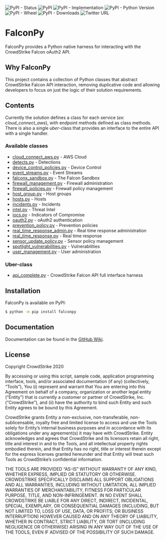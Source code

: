 ![PyPI - Status](https://img.shields.io/pypi/status/crowdstrike-falconpy)
![PyPI](https://img.shields.io/pypi/v/crowdstrike-falconpy)
![PyPI - Implementation](https://img.shields.io/pypi/implementation/crowdstrike-falconpy)
![PyPI - Python Version](https://img.shields.io/pypi/pyversions/crowdstrike-falconpy)
![PyPI - Wheel](https://img.shields.io/pypi/wheel/crowdstrike-falconpy)
![PyPI - Downloads](https://img.shields.io/pypi/dm/crowdstrike-falconpy)
![Twitter URL](https://img.shields.io/twitter/url?label=Follow%20%40CrowdStrike&style=social&url=https%3A%2F%2Ftwitter.com%2FCrowdStrike)

# FalconPy
FalconPy provides a Python native harness for interacting with the CrowdStrike Falcon oAuth2 API.

## Why FalconPy
This project contains a collection of Python classes that abstract CrowdStrike Falcon API interaction, removing duplicative code and allowing developers to focus on just the logic of their solution requirements.

## Contents
Currently the solution defines a class for each service (_ex: cloud_connect_aws_), with endpoint methods defined as class methods. There is also a single _uber_-class that provides an interface to the entire API with a single handler.

### Available classes
+ [cloud_connect_aws.py](services/cloud_connect_aws.py) - AWS Cloud
+ [detects.py](services/detects.py) - Detections
+ [device_control_policies.py](services/device_control_policies.py) - Device Control
+ [event_streams.py](services/event_streams.py) - Event Streams
+ [falconx_sandbox.py](services/falconx_sandbox.py) - The Falcon Sandbox
+ [firewall_management.py](services/firewall_management.py) - Firewall administration
+ [firewall_policies.py](services/firewall_policies.py) - Firewall policy management
+ [host_group.py](services/host_group.py) - Host groups
+ [hosts.py](services/hosts.py) - Hosts
+ [incidents.py](services/incidents.py) - Incidents
+ [intel.py](services/intel.py) - Threat Intel
+ [iocs.py](services/iocs.py) - Indicators of Compromise
+ [oauth2.py](services/oauth2.py) - oAuth2 authentication
+ [prevention_policy.py](services/prevention_policy.py) - Prevention policies
+ [real_time_response_admin.py](services/real_time_response_admin.py) - Real time response administration
+ [real_time_response.py](services/real_time_response.py) - Real time response
+ [sensor_update_policy.py](services/sensor_update_policy.py) - Sensor policy management
+ [spotlight_vulnerabilities.py](services/spotlight_vulnerabilities.py) - Vulnerabilities
+ [user_management.py](services/user_management.py) - User administration

### Uber-class
+ [api_complete.py](api_complete.py) - CrowdStrike Falcon API full interface harness

## Installation
FalconPy is available on PyPI:
```bash
$ python -m pip install falconpy
```

## Documentation
Documentation can be found in the [GitHub Wiki](https://github.com/CrowdStrike/falconpy/wiki).

## License
Copyright CrowdStrike 2020

By accessing or using this script, sample code, application programming interface, tools, 
and/or associated documentation (if any) (collectively, “Tools”), You (i) represent and 
warrant that You are entering into this Agreement on behalf of a company, organization 
or another legal entity (“Entity”) that is currently a customer or partner of 
CrowdStrike, Inc. (“CrowdStrike”), and (ii) have the authority to bind such Entity and 
such Entity agrees to be bound by this Agreement.

CrowdStrike grants Entity a non-exclusive, non-transferable, non-sublicensable, royalty 
free and limited license to access and use the Tools solely for Entity’s internal business 
purposes and in accordance with its obligations under any agreement(s) it may have with 
CrowdStrike. Entity acknowledges and agrees that CrowdStrike and its licensors retain all 
right, title and interest in and to the Tools, and all intellectual property rights 
embodied therein, and that Entity has no right, title or interest therein except for the 
express licenses granted hereunder and that Entity will treat such Tools as CrowdStrike’s 
confidential information.

THE TOOLS ARE PROVIDED “AS-IS” WITHOUT WARRANTY OF ANY KIND, WHETHER EXPRESS, IMPLIED OR 
STATUTORY OR OTHERWISE. CROWDSTRIKE SPECIFICALLY DISCLAIMS ALL SUPPORT OBLIGATIONS AND 
ALL WARRANTIES, INCLUDING WITHOUT LIMITATION, ALL IMPLIED WARRANTIES OF MERCHANTABILITY, 
FITNESS FOR PARTICULAR PURPOSE, TITLE, AND NON-INFRINGEMENT. IN NO EVENT SHALL CROWDSTRIKE 
BE LIABLE FOR ANY DIRECT, INDIRECT, INCIDENTAL, SPECIAL, EXEMPLARY, OR CONSEQUENTIAL 
DAMAGES (INCLUDING, BUT NOT LIMITED TO, LOSS OF USE, DATA, OR PROFITS; OR BUSINESS 
INTERRUPTION) HOWEVER CAUSED AND ON ANY THEORY OF LIABILITY, WHETHER IN CONTRACT, STRICT 
LIABILITY, OR TORT (INCLUDING NEGLIGENCE OR OTHERWISE) ARISING IN ANY WAY OUT OF THE USE 
OF THE TOOLS, EVEN IF ADVISED OF THE POSSIBILITY OF SUCH DAMAGE.
